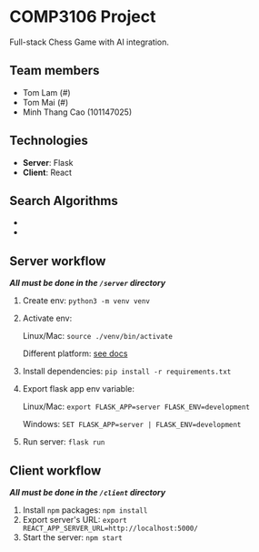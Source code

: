 # COMP3106 Project
Full-stack Chess Game with AI integration.

## Team members

- Tom Lam (#)
- Tom Mai (#)
- Minh Thang Cao (101147025)

## Technologies

- **Server**: Flask
- **Client**: React

## Search Algorithms

-
-

## Server workflow
_**All must be done in the `/server` directory**_

1. Create env: `python3 -m venv venv`
2. Activate env: 

    Linux/Mac: `source ./venv/bin/activate`

    Different platform: [see docs](https://flask-socketio.readthedocs.io/en/latest/)

3. Install dependencies: `pip install -r requirements.txt`
4. Export flask app env variable:

    Linux/Mac: `export FLASK_APP=server FLASK_ENV=development`

    Windows: `SET FLASK_APP=server | FLASK_ENV=development`

5. Run server: `flask run`

## Client workflow
_**All must be done in the `/client` directory**_
1. Install `npm` packages: `npm install`
2. Export server's URL: `export REACT_APP_SERVER_URL=http://localhost:5000/`
3. Start the server: `npm start`